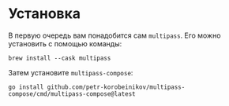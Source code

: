 # Установка

В первую очередь вам понадобится сам `multipass`. Его можно установить с помощью команды:

```shell
brew install --cask multipass
```

Затем установите `multipass-compose`:

```shell
go install github.com/petr-korobeinikov/multipass-compose/cmd/multipass-compose@latest
```
